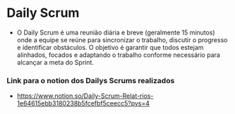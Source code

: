 # Daily Scrum
- O Daily Scrum é uma reunião diária e breve (geralmente 15 minutos) onde a equipe se reúne para sincronizar o trabalho, discutir o progresso e identificar obstáculos. O objetivo é garantir que todos estejam alinhados, focados e adaptando o trabalho conforme necessário para alcançar a meta do Sprint. 
### Link para o notion dos Dailys Scrums realizados
- https://www.notion.so/Daily-Scrum-Relat-rios-1e64615ebb3180238b5fcefbf5ceecc5?pvs=4
